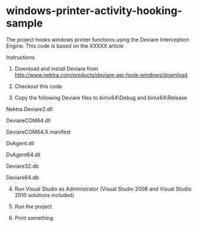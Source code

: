 windows-printer-activity-hooking-sample
=======================================

The project hooks windows printer functions using the Deviare Interception Engine.
This code is based on the XXXXX article

Instructions

1. Download and install Deviare from http://www.nektra.com/products/deviare-api-hook-windows/download

2. Checkout this code

3. Copy the following Deviare files to bin\x64\Debug and bin\x64\Release

Nektra.Deviare2.dll

DeviareCOM64.dll

DeviareCOM64.X.manifest

DvAgent.dll

DvAgent64.dll

Deviare32.db

Deviare64.db

4. Run Visual Studio as Administrator (Visual Studio 2008 and Visual Studio 2010 solutions included)

5. Run the project

6. Print something


